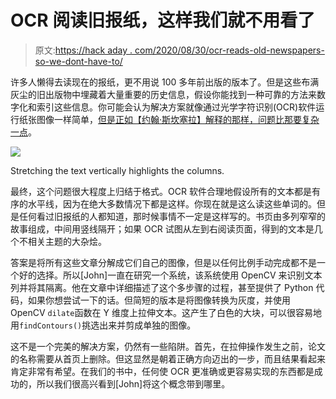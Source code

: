 # OCR 阅读旧报纸，这样我们就不用看了

> 原文:[https://hack aday . com/2020/08/30/ocr-reads-old-newspapers-so-we-dont-have-to/](https://hackaday.com/2020/08/30/ocr-reads-old-newspapers-so-we-dont-have-to/)

许多人懒得去读现在的报纸，更不用说 100 多年前出版的版本了。但是这些布满灰尘的旧出版物中埋藏着大量重要的历史信息，假设你能找到一种可靠的方法来数字化和索引这些信息。你可能会认为解决方案就像通过光学字符识别(OCR)软件运行纸张图像一样简单，[但是正如【约翰·斯坎塞拉】解释的那样，问题比那要复杂一点](https://medium.com/@blacksmithforlife/better-ocr-for-newspapers-c7c1e2788b7a)。

[![](../Images/57611f3f40ec9c8d06cc3c74e6bcfef6.png)](https://hackaday.com/wp-content/uploads/2020/08/cvnews_detail.png)

Stretching the text vertically highlights the columns.

最终，这个问题很大程度上归结于格式。OCR 软件合理地假设所有的文本都是有序的水平线，因为在绝大多数情况下都是这样。你现在就是这么读这些单词的。但是任何看过旧报纸的人都知道，那时候事情不一定是这样写的。书页由多列窄窄的故事组成，中间用竖线隔开；如果 OCR 试图从左到右阅读页面，得到的文本是几个不相关主题的大杂烩。

答案是将所有这些文章分解成它们自己的图像，但是以任何比例手动完成都不是一个好的选择。所以[John]一直在研究一个系统，该系统使用 OpenCV 来识别文本列并将其隔离。他在文章中详细描述了这个多步骤的过程，甚至提供了 Python 代码，如果你想尝试一下的话。但简短的版本是将图像转换为灰度，并使用 OpenCV `dilate`函数在 Y 维度上拉伸文本。这产生了白色的大块，可以很容易地用`findContours()`挑选出来并剪成单独的图像。

这不是一个完美的解决方案，仍然有一些陷阱。首先，在拉伸操作发生之前，论文的名称需要从首页上删除。但这显然是朝着正确方向迈出的一步，而且结果看起来肯定非常有希望。在我们的书中，任何使 OCR 更准确或更容易实现的东西都是成功的，所以我们很高兴看到[John]将这个概念带到哪里。